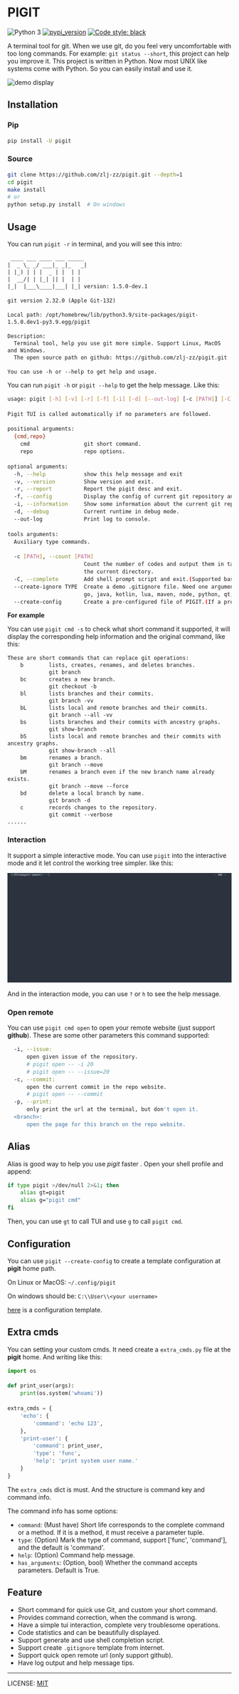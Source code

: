 # PIGIT

![Python 3](https://img.shields.io/badge/Python-v3.8%5E-green?logo=python)
[![pypi_version](https://img.shields.io/pypi/v/pigit?label=pypi)](https://pypi.org/project/pigit)
[![Code style: black](https://img.shields.io/badge/code%20style-black-000000.svg)](https://github.com/psf/black)

A terminal tool for git. When we use git, do you feel very uncomfortable with too long commands. For example: `git status --short`, this project can help you improve it. This project is written in Python. Now most UNIX like systems come with Python. So you can easily install and use it.

![demo display](./demo.gif)

## Installation

### Pip

```bash
pip install -U pigit
```

### Source

```bash
git clone https://github.com/zlj-zz/pigit.git --depth=1
cd pigit
make install
# or
python setup.py install  # On windows
```

## Usage

You can run `pigit -r` in terminal, and you will see this intro:

```
 ____ ___ ____ ___ _____
|  _ \_ _/ ___|_ _|_   _|
| |_) | | |  _ | |  | |
|  __/| | |_| || |  | |
|_|  |___\____|___| |_| version: 1.5.0-dev.1

git version 2.32.0 (Apple Git-132)

Local path: /opt/homebrew/lib/python3.9/site-packages/pigit-1.5.0.dev1-py3.9.egg/pigit

Description:
  Terminal tool, help you use git more simple. Support Linux, MacOS and Windows.
  The open source path on github: https://github.com/zlj-zz/pigit.git

You can use -h or --help to get help and usage.

```

You can run `pigit -h` or `pigit --help` to get the help message. Like this:

```bash
usage: pigit [-h] [-v] [-r] [-f] [-i] [-d] [--out-log] [-c [PATH]] [-C] [--create-ignore TYPE] [--create-config] {cmd,repo} ...

Pigit TUI is called automatically if no parameters are followed.

positional arguments:
  {cmd,repo}
    cmd                 git short command.
    repo                repo options.

optional arguments:
  -h, --help            show this help message and exit
  -v, --version         Show version and exit.
  -r, --report          Report the pigit desc and exit.
  -f, --config          Display the config of current git repository and exit.
  -i, --information     Show some information about the current git repository.
  -d, --debug           Current runtime in debug mode.
  --out-log             Print log to console.

tools arguments:
  Auxiliary type commands.

  -c [PATH], --count [PATH]
                        Count the number of codes and output them in tabular form.A given path can be accepted, and the default is
                        the current directory.
  -C, --complete        Add shell prompt script and exit.(Supported bash, zsh, fish)
  --create-ignore TYPE  Create a demo .gitignore file. Need one argument, support: [android, c++, cpp, c, dart, elisp, gitbook,
                        go, java, kotlin, lua, maven, node, python, qt, r, ros, ruby, rust, sass, swift, unity]
  --create-config       Create a pre-configured file of PIGIT.(If a profile exists, the values available in it are used)

```

**For example**

You can use `pigit cmd -s` to check what short command it supported, it will display the corresponding help information and the original command, like this:

```
These are short commands that can replace git operations:
    b        lists, creates, renames, and deletes branches.
             git branch
    bc       creates a new branch.
             git checkout -b
    bl       lists branches and their commits.
             git branch -vv
    bL       lists local and remote branches and their commits.
             git branch --all -vv
    bs       lists branches and their commits with ancestry graphs.
             git show-branch
    bS       lists local and remote branches and their commits with ancestry graphs.
             git show-branch --all
    bm       renames a branch.
             git branch --move
    bM       renames a branch even if the new branch name already exists.
             git branch --move --force
    bd       delete a local branch by name.
             git branch -d
    c        records changes to the repository.
             git commit --verbose
......
```

### Interaction

It support a simple interactive mode. You can use `pigit` into the interactive mode and it let control the working tree simpler. like this:

![interaction demo](./interaction.gif)

And in the interaction mode, you can use `?` or `h` to see the help message.

### Open remote

You can use `pigit cmd open` to open your remote website (just support **github**). These are some other parameters this command supported:

```bash
  -i, --issue:
      open given issue of the repository.
      # pigit open -- -i 20
      # pigit open -- --issue=20
  -c, --commit:
      open the current commit in the repo website.
      # pigit open -- --commit
  -p, --print:
      only print the url at the terminal, but don't open it.
  <branch>:
      open the page for this branch on the repo website.
```

## Alias

Alias is good way to help you use _pigit_ faster . Open your shell profile and append:

```bash
if type pigit >/dev/null 2>&1; then
    alias gt=pigit
    alias g="pigit cmd"
fi
```

Then, you can use `gt` to call TUI and use `g` to call `pigit cmd`.

## Configuration

You can use `pigit --create-config` to create a template configuration at **pigit** home path.

On Linux or MacOS: `~/.config/pigit`

On windows should be: `C:\\User\\<your username>`

[here](./docs/pigit.conf) is a configuration template.

## Extra cmds

You can setting your custom cmds. It need create a `extra_cmds.py` file at the **pigit** home. And writing like this:

```python
import os

def print_user(args):
    print(os.system('whoami'))

extra_cmds = {
    'echo': {
        'command': 'echo 123',
    },
    'print-user': {
        'command': print_user,
        'type': 'func',
        'help': 'print system user name.'
    }
}
```

The `extra_cmds` dict is must. And the structure is command key and command info.

The command info has some options:

- `command`: (Must have) Short life corresponds to the complete command or a method. If it is a method, it must receive a parameter tuple.
- `type`: (Option) Mark the type of command, support ['func', 'command'], and the default is 'command'.
- `help`: (Option) Command help message.
- `has_arguments`: (Option, bool) Whether the command accepts parameters. Default is True.

## Feature

- Short command for quick use Git, and custom your short command.
- Provides command correction, when the command is wrong.
- Have a simple tui interaction, complete very troublesome operations.
- Code statistics and can be beautifully displayed.
- Support generate and use shell completion script.
- Support create `.gitignore` template from internet.
- Support quick open remote url (only support github).
- Have log output and help message tips.

---

LICENSE: [MIT](./LICENSE)
